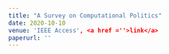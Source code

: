 ```yaml
---
title: "A Survey on Computational Politics"
date: 2020-10-10
venue: 'IEEE Access', <a href =''>link</a>
paperurl: ''
---
```



